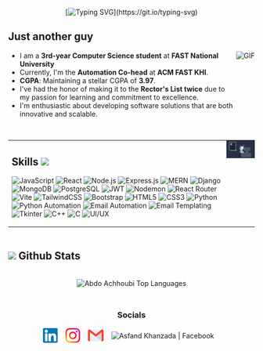 <div align="center">

 [![Typing SVG](https://readme-typing-svg.herokuapp.com?font=Architects+Daughter&color=93a19f&size=30&lines=Hey!+It's+Asfand0007!........)](https://git.io/typing-svg)

</div>


## Just another guy
<img align="right" alt="GIF" height="150px" src="https://media.giphy.com/media/du3J3cXyzhj75IOgvA/giphy.gif" />

- I am a **3rd-year Computer Science student** at **FAST National University**
- Currently, I'm the **Automation Co-head** at **ACM FAST KHI**.
- **CGPA**: Maintaining a stellar CGPA of **3.97**.
- I've had the honor of making it to the **Rector's List twice** due to my passion for learning and commitment to excellence.
- I'm enthusiastic about developing software solutions that are both innovative and scalable.

<br>
<table style="border-collapse: collapse; width: 100%; margin: 0; padding: 0;">
  <tr>
    <td >
      <h2> Skills    <img src = "https://media2.giphy.com/media/QssGEmpkyEOhBCb7e1/giphy.gif?cid=ecf05e47a0n3gi1bfqntqmob8g9aid1oyj2wr3ds3mg700bl&rid=giphy.gif" width = 25px> </h2>
   
  ![JavaScript](https://img.shields.io/badge/JavaScript-F7DF1E.svg?style=for-the-badge&logo=javascript&logoColor=black) ![React](https://img.shields.io/badge/React-61DAFB.svg?style=for-the-badge&logo=react&logoColor=black) ![Node.js](https://img.shields.io/badge/Node.js-339933.svg?style=for-the-badge&logo=nodedotjs&logoColor=white) ![Express.js](https://img.shields.io/badge/Express.js-000000.svg?style=for-the-badge&logo=express&logoColor=white) ![MERN](https://img.shields.io/badge/MERN-3B3B3B.svg?style=for-the-badge&logo=javascript&logoColor=white) ![Django](https://img.shields.io/badge/Django-092E20.svg?style=for-the-badge&logo=django&logoColor=white) ![MongoDB](https://img.shields.io/badge/MongoDB-47A248.svg?style=for-the-badge&logo=mongodb&logoColor=white) ![PostgreSQL](https://img.shields.io/badge/PostgreSQL-4169E1.svg?style=for-the-badge&logo=postgresql&logoColor=white) ![JWT](https://img.shields.io/badge/JWT-000000.svg?style=for-the-badge&logo=jsonwebtokens&logoColor=white) ![Nodemon](https://img.shields.io/badge/Nodemon-76D04B.svg?style=for-the-badge&logo=nodemon&logoColor=white) ![React Router](https://img.shields.io/badge/React_Router-CA4245.svg?style=for-the-badge&logo=react-router&logoColor=white) ![Vite](https://img.shields.io/badge/Vite-646CFF.svg?style=for-the-badge&logo=vite&logoColor=white) ![TailwindCSS](https://img.shields.io/badge/TailwindCSS-38B2AC.svg?style=for-the-badge&logo=tailwind-css&logoColor=white) ![Bootstrap](https://img.shields.io/badge/Bootstrap-563D7C.svg?style=for-the-badge&logo=bootstrap&logoColor=white) ![HTML5](https://img.shields.io/badge/HTML5-E34F26.svg?style=for-the-badge&logo=html5&logoColor=white) ![CSS3](https://img.shields.io/badge/CSS3-1572B6.svg?style=for-the-badge&logo=css3&logoColor=white) ![Python](https://img.shields.io/badge/Python-3776AB.svg?style=for-the-badge&logo=python&logoColor=white) ![Python Automation](https://img.shields.io/badge/Python_Automation-3776AB.svg?style=for-the-badge&logo=python&logoColor=white) ![Email Automation](https://img.shields.io/badge/Email_Automation-4285F4.svg?style=for-the-badge&logo=gmail&logoColor=white) ![Email Templating](https://img.shields.io/badge/Email_Templating-D14836.svg?style=for-the-badge&logo=mailchimp&logoColor=white) ![Tkinter](https://img.shields.io/badge/Tkinter-ff6c37.svg?style=for-the-badge&logo=python&logoColor=white) ![C++](https://img.shields.io/badge/C++-00599C.svg?style=for-the-badge&logo=c%2B%2B&logoColor=white) ![C](https://img.shields.io/badge/C-A8B9CC.svg?style=for-the-badge&logo=c&logoColor=white)  ![UI/UX](https://img.shields.io/badge/UI%2FUX-FF4088.svg?style=for-the-badge&logo=figma&logoColor=white)
    </td>
    <td style="border: none; vertical-align: top; text-align: center; padding: 0; margin: 0;">
      <img alt="Night Coding" src="https://raw.githubusercontent.com/AVS1508/AVS1508/master/assets/Night-Coding.gif" align="center" width="300px" style="padding: 0; margin: 0;"/>
    </td>
  </tr>
</table>

<br>

## <picture> <img src = "https://github.com/7oSkaaa/7oSkaaa/blob/main/Images/Statistics.gif?raw=true" width = 30px>  </picture> Github Stats

<br>  
<div align="center"> 
<img  src="https://github-readme-stats.vercel.app/api/top-langs/?username=abdoachhoubi&layout=compact&theme=dark&bg_color=1c2437" alt="Abdo Achhoubi Top Languages"/>
</div>
<br>  

## 

<div align="center">
 <h3><b>Socials</b></h3>
</div>

<p align="center">
 <a href="https://www.linkedin.com/in/asfandyar-khanzada/" target="_blank" style="text-decoration: none;">
    <img align="center" alt="Asfand Khanzada | Linkedin" width="30px" src="https://github.com/SatYu26/SatYu26/blob/master/Assets/Linkedin.svg" />
</a> &nbsp;&nbsp;
<a href="https://www.instagram.com/asfand.khanzada/" target="_blank" style="text-decoration: none;">
    <img align="center" alt="Asfand Khanzada | Instagram" width="30px" src="https://github.com/SatYu26/SatYu26/blob/master/Assets/Instagram.svg" />
</a> &nbsp;&nbsp;
<a href="mailto:asfand.khanzada0007@gmail.com" style="text-decoration: none;">
    <img align="center" alt="Asfand Khanzada | Gmail" width="32px" src="https://github.com/SatYu26/SatYu26/blob/master/Assets/Gmail.svg" />
</a> &nbsp;&nbsp;
<a href="" style="text-decoration: none;">
    <img align="center" alt="Asfand Khanzada | Facebook" width="30px" src="https://upload.wikimedia.org/wikipedia/en/thumb/0/04/Facebook_f_logo_%282021%29.svg/100px-Facebook_f_logo_%282021%29.svg.png" />
</a> &nbsp;&nbsp;
</p>
